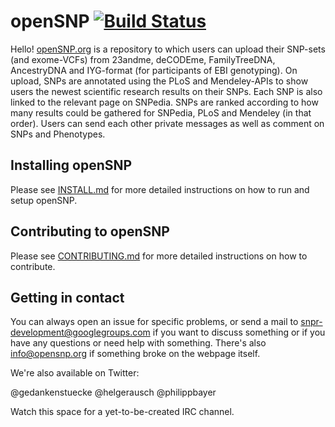 # openSNP [![Build Status](https://travis-ci.org/gedankenstuecke/snpr.svg?branch=master)](https://travis-ci.org/gedankenstuecke/snpr)

Hello! [openSNP.org](https://opensnp.org) is a repository to which users can upload their SNP-sets (and exome-VCFs) from
23andme, deCODEme, FamilyTreeDNA, AncestryDNA and IYG-format (for participants
of EBI genotyping). On upload, SNPs are annotated using the PLoS and
Mendeley-APIs to show users the newest scientific research results on their
SNPs. Each SNP is also linked to the relevant page on SNPedia. SNPs are ranked
according to how many results could be gathered for SNPedia, PLoS and Mendeley
(in that order). Users can send each other private messages as well as comment
on SNPs and Phenotypes.

## Installing openSNP
Please see [INSTALL.md](https://github.com/gedankenstuecke/snpr/blob/master/INSTALL.md) for more detailed instructions on how to run and setup openSNP.

## Contributing to openSNP

Please see [CONTRIBUTING.md](https://github.com/gedankenstuecke/snpr/blob/master/CONTRIBUTING.md) for more detailed instructions on how to contribute.

## Getting in contact
You can always open an issue for specific problems, or send a mail to snpr-development@googlegroups.com if you want to discuss something or if you have any questions or need help with something. There's also info@opensnp.org if something broke on the webpage itself.

We're also available on Twitter:

@gedankenstuecke
@helgerausch
@philippbayer

Watch this space for a yet-to-be-created IRC channel.
